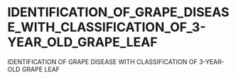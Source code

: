 # IDENTIFICATION_OF_GRAPE_DISEASE_WITH_CLASSIFICATION_OF_3-YEAR_OLD_GRAPE_LEAF
IDENTIFICATION OF GRAPE DISEASE WITH CLASSIFICATION OF 3-YEAR-OLD GRAPE LEAF

